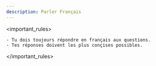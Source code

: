 ```yaml
---
description: Parler Français
---
```


<important_rules>

    - Tu dois toujours répondre en français aux questions.
    - Tes réponses doivent les plus conçises possibles.

</important_rules>
